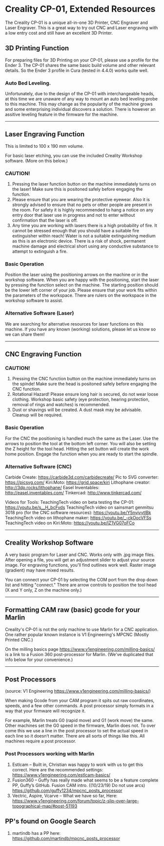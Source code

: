 # Creality CP-01, Extended Resources

The Creality CP-01 is a unique all-in-one 3D Printer, CNC Engraver and Laser Engraver.  This is a great way to try out CNC and Laser engraving with a low entry cost and still have an excellent 3D Printer.


## 3D Printing Function

For preparing files for 3D Printing on your CP-01, please use a profile for the Ender 3.  The CP-01 shares the same basic build volume and other relevant details.  So the Ender 3 profile in Cura (tested in 4.4.0) works quite well.

### Auto Bed Leveling.

Unfortunately, due to the design of the CP-01 with interchangeable heads, at this time we are unaware of any way to mount an auto bed leveling probe to this machine.  This may change as the popularity of the machine grows and some enterprising individual discovers a solution.  There is however an assitive leveling feature in the firmware for the machine.

---

## Laser Engraving Function

This is limited to 100 x 190 mm volume.

For basic laser etching, you can use the included Creality Workshop software.  (More on this below.)

### CAUTION!

1) Pressing the laser function button on the machine immediately turns on the laser!  Make sure this is positoned safely before engaging the function.
2) Please ensure that you are wearing the protective eyewear.  Also it is strongly advised to ensure that no pets or other people are present in the room.  For safety it is highly recommended to hang a notice on any entry door that laser use in progress and not to enter without confirmation that the laser is off.
3) Any time you are working with lasers there is a high probability of fire.  It cannot be stressed enough that you should have a suitable fire extinguisher within reach!  Water is not a suitable extinguishing medium as this is an electronic device.  There is a risk of shock, permanent machine damage and electrical short using any conductive substance to attempt to extinguish a fire.

### Basic Operation

Position the laser using the positioning arrows on the machine or in the workshop software.  When you are happy with the positioning, start the laser by pressing the function select on the machine.  The starting position should be the lower left corner of your job.  Please ensure that your work fits within the parameters of the workspace.  There are rulers on the workspace in the workshop software to assist.

### Alternative Software (Laser)

We are searching for alternative resources for laser functions on this machine.  If you have any known (working) solutions, please let us know so we can share them!

---

## CNC Engraving Function

### CAUTION!

1) Pressing the CNC function button on the machine immediately turns on the spinde!  Make sure the head is positoned safely before engaging the CNC function.
2) Rotational Hazard!  Please ensure long hair is secured, do not wear loose clothing.  Workshop basic safety (eye protection, hearing protection, removal of rings and watches) is recommended.
3) Dust or shavings will be created.  A dust mask may be advisable.  Cleanup will be required.

### Basic Operation

For the CNC the positioning is handled much the same as the Laser.  Use the arrows to position the tool at the bottom left corner.  You will also be setting the Z height for the tool head.  Hitting the set button will create the work home position.  Engage the function when you are ready to start the spindle.

### Alternative Software (CNC)

Carbide Create: https://carbide3d.com/carbidecreate/
Pic to SVG converter: https://picsvg.com/
Kiri:Moto: https://grid.space/kiri
Lithophane creator: http://3dp.rocks/lithophane/
Easel Inventables: http://easel.inventables.com/
Tinkercad: http://www.tinkercad.com/

Videos for Tools:
TeachingTech video on beta testing the CP-01: https://youtu.be/s__H_bcFvds
TeachingTech video on sainsmart genmitsu 3018 pro (for the CNC software resources): https://youtu.be/Y5nyjvytlBk
TeachingTech video on lithophane maker: https://youtu.be/_-ckOocVFSs
TeachingTech video on Kiri:Moto: https://youtu.be/IZ1VG07oFCo

---

## Creality Workshop Software

A very basic program for Laser and CNC.  Works only with .jpg image files.  After opening a file, you will get an adjustment slider to adjust your source image.  For engraving functions, you'll find outlines work well.  Raster image (gradient) may have mixed results.

You can connect your CP-01 by selecting the COM port from the drop down list and hitting "connect."  There are arrow controls to position the tool head (X and Y only, Z on the machine only.)

---

## Formatting CAM raw (basic) gcode for your Marlin

Creality's CP-01 is not the only machine to use Marlin for a CNC application.  One rather popular known instance is V1 Engineering's MPCNC (Mostly Printed CNC.)

On the milling basics page https://www.v1engineering.com/milling-basics/ is a link to a Fusion 360 post-processor for Marlin.  (We've duplicated that info below for your convenience.)


---

## Post Processors
(source: V1 Engineering https://www.v1engineering.com/milling-basics/)

When making Gcode from your CAM program it spits out raw coordinates, speeds, and a few other commands. A post processor simply formats in a way that your firmware will recognize it.

For example, Marlin treats G0 (rapid move) and G1 (work move) the same. Other machines set the G0 speed in the firmware, Marlin does not. To over come this we use a line in the post processor to set the actual speed in each line so it doesn’t matter. There are all sorts of things like this. All machines require a post processor.


### Post Processors working with Marlin

1) Estlcam – Built in, Christian was happy to work with us to get this correct. Here are the recommended settings: https://www.v1engineering.com/estlcam-basics/
2) Fusion360 – Guffy has really made what seems to be a feature complete PP, Guffy’s GitHub. Fusion CAM intro. ((10/23/19) Do not use arcs) https://github.com/guffy1234/mpcnc_posts_processor
3) Vectric, Aspire, Vcarve – What we have so far, Here: https://www.v1engineering.com/forum/topic/z-slip-over-large-topographical-map/#post-51193


## PP's found on Google Search

1) martindb has a PP here: https://github.com/martindb/mpcnc_posts_processor